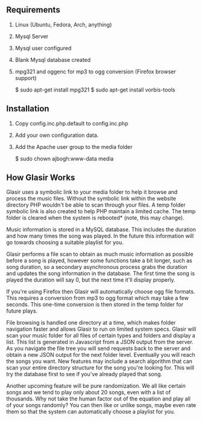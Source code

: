 ## Requirements

1. Linux (Ubuntu, Fedora, Arch, anything)
2. Mysql Server
3. Mysql user configured
4. Blank Mysql database created
5. mpg321 and oggenc for mp3 to ogg conversion (Firefox browser support)
    
    $ sudo apt-get install mpg321
    $ sudo apt-get install vorbis-tools

## Installation

1. Copy config.inc.php.default to config.inc.php
2. Add your own configuration data.
3. Add the Apache user group to the media folder
    
    $ sudo chown ajbogh:www-data media
    
## How Glasir Works

Glasir uses a symbolic link to your media folder to help it browse and process the music files. 
Without the symbolic link within the website directory PHP wouldn't be able to scan through your files.
A temp folder symbolic link is also created to help PHP maintain a limited cache. 
The temp folder is cleared when the system is rebooted* (note, this may change).

Music information is stored in a MySQL database. This includes the duration and how many times the song was played.
In the future this information will go towards choosing a suitable playlist for you.

Glasir performs a file scan to obtain as much music information as possible before a song is played, however
some functions take a bit longer, such as song duration, so a secondary asynchronous process grabs the duration and updates 
the song information in the database. The first time the song is played the duration will say 0, 
but the next time it'll display properly. 

If you're using Firefox then Glasir will automatically choose ogg file formats. This requires a conversion from mp3 to ogg format
which may take a few seconds. This one-time conversion is then stored in the temp folder for future plays.

File browsing is handled one directory at a time, which makes folder navigation faster and allows Glasir to run on 
limited system specs. Glasir will scan your music folder for all files of certain types and folders and display a list. This
list is generated in Javascript from a JSON output from the server. As you navigate the file tree you will send requests 
back to the server and obtain a new JSON output for the next folder level. Eventually you will reach the songs you want.
New features may include a search algorithm that can scan your entire directory structure for the song you're looking for.
This will try the database first to see if you've already played that song.

Another upcoming feature will be pure randomization. We all like certain songs and we tend to play only about 20 songs, 
even with a list of thousands. Why not take the human factor out of the equation and play all of your songs randomly?
You can then like or unlike songs, maybe even rate them so that the system can automatically choose a playlist for you.